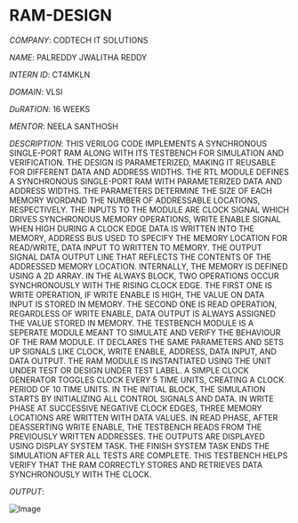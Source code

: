 # RAM-DESIGN

*COMPANY*: CODTECH IT SOLUTIONS

*NAME*: PALREDDY JWALITHA REDDY

*INTERN ID*: CT4MKLN

*DOMAIN*: VLSI

*DuRATION*: 16 WEEKS

*MENTOR*: NEELA SANTHOSH

*DESCRIPTION*: THIS VERILOG CODE IMPLEMENTS A SYNCHRONOUS SINGLE-PORT RAM ALONG WITH ITS TESTBENCH FOR SIMULATION AND VERIFICATION. THE DESIGN IS PARAMETERIZED, MAKING IT REUSABLE FOR DIFFERENT DATA AND ADDRESS WIDTHS. 
THE RTL MODULE DEFINES A SYNCHRONOUS SINGLE-PORT RAM WITH PARAMETERIZED DATA AND ADDRESS WIDTHS. THE PARAMETERS DETERMINE THE SIZE OF EACH MEMORY WORDAND THE NUMBER OF ADDRESSABLE LOCATIONS, RESPECTIVELY. THE INPUTS TO THE MODULE ARE CLOCK SIGNAL WHICH DRIVES SYNCHRONOUS MEMORY OPERATIONS, WRITE ENABLE SIGNAL WHEN HIGH DURING A CLOCK EDGE DATA IS WRITTEN INTO THE MEMORY, ADDRESS BUS USED TO SPECIFY THE MEMORY LOCATION FOR READ/WRITE, DATA INPUT TO WRITTEN TO MEMORY. THE OUTPUT SIGNAL DATA OUTPUT LINE THAT REFLECTS THE CONTENTS OF THE ADDRESSED MEMORY LOCATION. INTERNALLY, THE MEMORY IS DEFINED USING A 2D ARRAY. IN THE ALWAYS BLOCK, TWO OPERATIONS OCCUR SYNCHRONOUSLY WITH THE RISING CLOCK EDGE. THE FIRST ONE IS WRITE OPERATION, IF WRITE ENABLE IS HIGH, THE VALUE ON DATA INPUT IS STORED IN MEMORY. THE SECOND ONE IS READ OPERATION, REGARDLESS OF WRITE ENABLE, DATA OUTPUT IS ALWAYS ASSIGNED THE VALUE STORED IN MEMORY. 
THE TESTBENCH MODULE IS A SEPERATE MODULE MEANT TO SIMULATE AND VERIFY THE BEHAVIOUR OF THE RAM MODULE. IT DECLARES THE SAME PARAMETERS AND SETS UP SIGNALS LIKE CLOCK, WRITE ENABLE, ADDRESS, DATA INPUT, AND DATA OUTPUT. THE RAM MODULE IS INSTANTIATED USING THE UNIT UNDER TEST OR DESIGN UNDER TEST LABEL. A SIMPLE CLOCK GENERATOR TOGGLES CLOCK EVERY 5 TIME UNITS, CREATING A CLOCK PERIOD OF 10 TIME UNITS. IN THE INITIAL BLOCK, THE SIMULATION STARTS BY INITIALIZING ALL CONTROL SIGNALS AND DATA. IN WRITE PHASE AT SUCCESSIVE NEGATIVE CLOCK EDGES, THREE MEMORY LOCATIONS ARE WRITTEN WITH DATA VALUES. IN READ PHASE, AFTER DEASSERTING WRITE ENABLE, THE TESTBENCH READS FROM THE PREVIOUSLY WRITTEN ADDRESSES. THE OUTPUTS ARE DISPLAYED USING DISPLAY SYSTEM TASK. THE FINISH SYSTEM TASK ENDS THE SIMULATION AFTER ALL TESTS ARE COMPLETE. THIS TESTBENCH HELPS VERIFY THAT THE RAM CORRECTLY STORES AND RETRIEVES DATA SYNCHRONOUSLY WITH THE CLOCK.  

*OUTPUT*:

![Image](https://github.com/user-attachments/assets/32d2749d-e8c7-4626-be50-c68ceccc0e11)
